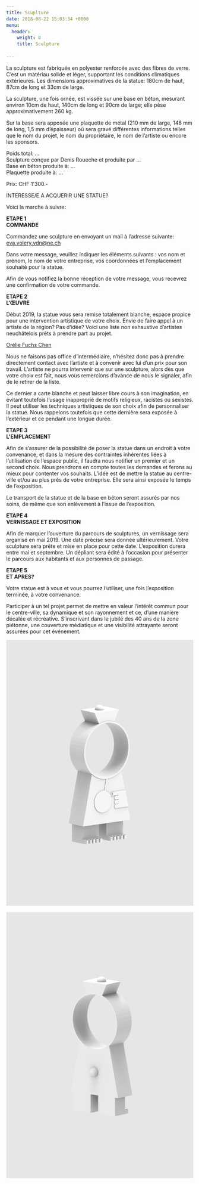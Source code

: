 ```yaml
---
title: Scuplture
date: 2018-08-22 15:03:34 +0000
menu:
  header:
    weight: 8
    title: Sculpture

---
```

La sculpture est fabriquée en polyester renforcée avec des fibres de verre. C’est un matériau solide et léger, supportant les conditions climatiques extérieures. Les dimensions approximatives de la statue: 180cm de haut, 87cm de long et 33cm de large.

La sculpture, une fois ornée, est vissée sur une base en béton, mesurant environ 10cm de haut, 140cm de long et 90cm de large; elle pèse approximativement 260 kg.

Sur la base sera apposée une plaquette de métal (210 mm de large, 148 mm de long, 1,5 mm d’épaisseur) où sera gravé différentes informations telles que le nom du projet, le nom du propriétaire, le nom de l’artiste ou encore les sponsors.

Poids total: ...  
Sculpture conçue par Denis Roueche et produite par ...  
Base en béton produite à: ...  
Plaquette produite à: ...

Prix: CHF 1'300.-

INTERESSE/E A ACQUERIR UNE STATUE?

Voici la marche à suivre:

**ETAPE 1  
COMMANDE**

Commandez une sculpture en envoyant un mail à l’adresse suivante: eva.volery.vdn@ne.ch

Dans votre message, veuillez indiquer les éléments suivants : vos nom et prénom, le nom de votre entreprise, vos coordonnées et l’emplacement souhaité pour la statue.

Afin de vous notifiez la bonne réception de votre message, vous recevrez une confirmation de votre commande.

**ETAPE 2  
L’ŒUVRE**

Début 2019, la statue vous sera remise totalement blanche, espace propice pour une intervention artistique de votre choix. Envie de faire appel à un artiste de la région? Pas d’idée? Voici une liste non exhaustive d’artistes neuchâtelois prêts à prendre part au projet.

[Orélie Fuchs Chen](miramundo.ch)

Nous ne faisons pas office d’intermédiaire, n’hésitez donc pas à prendre directement contact avec l’artiste et à convenir avec lui d’un prix pour son travail. L’artiste ne pourra intervenir que sur une sculpture, alors dès que votre choix est fait, nous vous remercions d’avance de nous le signaler, afin de le retirer de la liste.

Ce dernier a carte blanche et peut laisser libre cours à son imagination, en évitant toutefois l’usage inapproprié de motifs religieux, racistes ou sexistes. Il peut utiliser les techniques artistiques de son choix afin de personnaliser la statue. Nous rappelons toutefois que cette dernière sera exposée à l’extérieur et ce pendant une longue durée.

**ETAPE 3  
L'EMPLACEMENT**

Afin de s’assurer de la possibilité de poser la statue dans un endroit à votre convenance, et dans la mesure des contraintes inhérentes liées à l’utilisation de l’espace public, il faudra nous notifier un premier et un second choix. Nous prendrons en compte toutes les demandes et ferons au mieux pour contenter vos souhaits. L’idée est de mettre la statue au centre-ville et/ou au plus près de votre entreprise. Elle sera ainsi exposée le temps de l’exposition.

Le transport de la statue et de la base en béton seront assurés par nos soins, de même que son enlèvement à l’issue de l’exposition.

**ETAPE 4  
VERNISSAGE ET EXPOSITION**

Afin de marquer l’ouverture du parcours de sculptures, un vernissage sera organisé en mai 2019. Une date précise sera donnée ultérieurement. Votre sculpture sera prête et mise en place pour cette date. L’exposition durera entre mai et septembre. Un dépliant sera édité à l’occasion pour présenter le parcours aux habitants et aux personnes de passage.

**ETAPE 5  
ET APRES?**

Votre statue est à vous et vous pourrez l’utiliser, une fois l’exposition terminée, à votre convenance.

Participer à un tel projet permet de mettre en valeur l’intérêt commun pour le centre-ville, sa dynamique et son rayonnement et ce, d’une manière décalée et récréative. S’inscrivant dans le jubilé des 40 ans de la zone piétonne, une couverture médiatique et une visibilité attrayante seront assurées pour cet événement.

![](/uploads/untitled.82_A.jpg)

![](/uploads/untitled.85_A.jpg)